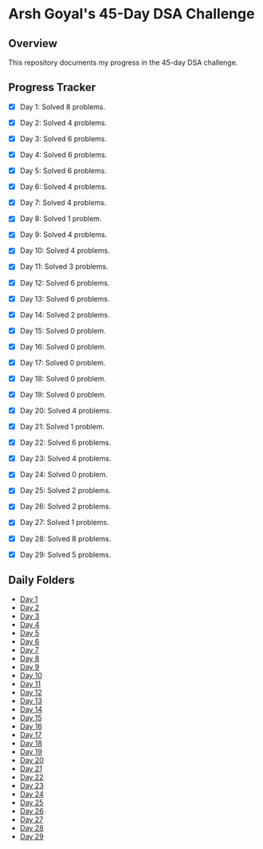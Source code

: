 # Arsh Goyal's 45-Day DSA Challenge

## Overview
This repository documents my progress in the 45-day DSA challenge.

## Progress Tracker
- [x] Day 1: Solved 8 problems.
- [x] Day 2: Solved 4 problems.
- [x] Day 3: Solved 6 problems.
- [x] Day 4: Solved 6 problems.
- [x] Day 5: Solved 6 problems.
- [x] Day 6: Solved 4 problems.
- [x] Day 7: Solved 4 problems.
- [x] Day 8: Solved 1 problem.
- [x] Day 9: Solved 4 problems.
- [x] Day 10: Solved 4 problems.
- [x] Day 11: Solved 3 problems.
- [x] Day 12: Solved 6 problems.
- [x] Day 13: Solved 6 problems.
- [x] Day 14: Solved 2 problems.
- [x] Day 15: Solved 0 problem.
- [x] Day 16: Solved 0 problem.
- [x] Day 17: Solved 0 problem.
- [x] Day 18: Solved 0 problem.
- [x] Day 19: Solved 0 problem.
- [x] Day 20: Solved 4 problems.
- [x] Day 21: Solved 1 problem.
- [x] Day 22: Solved 6 problems.
- [x] Day 23: Solved 4 problems.
- [x] Day 24: Solved 0 problem.
- [x] Day 25: Solved 2 problems.
- [x] Day 26: Solved 2 problems.
- [x] Day 27: Solved 1 problems.
- [x] Day 28: Solved 8 problems.
- [x] Day 29: Solved 5 problems.


## Daily Folders
- [Day 1](./Day01)
- [Day 2](./Day02)
- [Day 3](./Day03)
- [Day 4](./Day04)
- [Day 5](./Day05)
- [Day 6](./Day06)
- [Day 7](./Day07)
- [Day 8](./Day08)
- [Day 9](./Day09)
- [Day 10](./Day10)
- [Day 11](./Day11)
- [Day 12](./Day12)
- [Day 13](./Day13)
- [Day 14](./Day14)
- [Day 15](./Day15)
- [Day 16](./Day16)
- [Day 17](./Day17)
- [Day 18](./Day18)
- [Day 19](./Day19)
- [Day 20](./Day20)
- [Day 21](./Day21)
- [Day 22](./Day22)
- [Day 23](./Day23)
- [Day 24](./Day24)
- [Day 25](./Day25)
- [Day 26](./Day26)
- [Day 27](./Day27)
- [Day 28](./Day28)
- [Day 29](./Day29)







